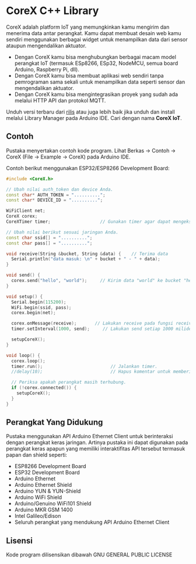 # CoreX C++ Library

CoreX adalah platform IoT yang memungkinkan kamu mengirim dan menerima data antar perangkat. Kamu dapat membuat desain web kamu sendiri menggunakan berbagai widget untuk menampilkan data dari sensor ataupun mengendalikan aktuator.

- Dengan CoreX kamu bisa menghubungkan berbagai macam model perangkat IoT (termasuk ESp8266, ESp32, NodeMCU, semua board Arduino, Raspberry Pi, dll).
- Dengan CoreX kamu bisa membuat aplikasi web sendiri tanpa pemrograman sama sekali untuk menampilkan data seperti sensor dan mengendalikan aktuator.
- Dengan CoreX kamu bisa mengintegrasikan proyek yang sudah ada melalui HTTP API dan protokol MQTT.

Unduh versi terbaru dari [rilis](https://github.com/CoreX-IoT/corex-firmware/releases) atau juga lebih baik jika unduh dan install melalui Library Manager pada Arduino IDE. Cari dengan nama **CoreX IoT**.

## Contoh

Pustaka menyertakan contoh kode program. Lihat Berkas -> Contoh -> CoreX (File -> Example -> CoreX) pada Arduino IDE.

Contoh berikut menggunakan ESP32/ESP8266 Development Board:
```c++
#include <CoreX.h>

// Ubah nilai auth_token dan device Anda.
const char* AUTH_TOKEN = "..........";
const char* DEVICE_ID = "..........";

WiFiClient net;
CoreX corex;
CoreXTimer timer;                   // Gunakan timer agar dapat mengeksekusi perintah setiap sekian milidetik tanpa blocking.

// Ubah nilai berikut sesuai jaringan Anda.
const char ssid[] = "..........";
const char pass[] = "..........";

void receive(String &bucket, String &data) {    // Terima data
  Serial.println("data masuk: \n" + bucket + " - " + data);
}

void send() {
  corex.send("hello", "world");     // Kirim data "world" ke bucket "hello"
}

void setup() {
  Serial.begin(115200);
  WiFi.begin(ssid, pass);
  corex.begin(net);

  corex.onMessage(receive);       // Lakukan receive pada fungsi receive().
  timer.setInterval(1000, send);     // Lakukan send setiap 1000 milidetik.

  setupCoreX();
}

void loop() {
  corex.loop();
  timer.run();                          // Jalankan timer.
  //delay(10);                          // Hapus komentar untuk memberikan delay 10 milidetik jika terjadi kendala pada stabilitas WiFi.

  // Periksa apakah perangkat masih terhubung.
  if (!corex.connected()) {
    setupCoreX();
  }
}
```

## Perangkat Yang Didukung

Pustaka menggunakan API Arduino Ethernet Client untuk berinteraksi dengan perangkat keras jaringan. Artinya pustaka ini dapat digunakan pada perangkat keras apapun yang memiliki interaktifitas API tersebut termasuk papan dan shield seperti:

 - ESP8266 Development Board
 - ESP32 Development Board
 - Arduino Ethernet
 - Arduino Ethernet Shield
 - Arduino YUN & YUN-Shield
 - Arduino WiFi Shield
 - Arduino/Genuino WiFi101 Shield
 - Arduino MKR GSM 1400
 - Intel Galileo/Edison
 - Seluruh perangkat yang mendukung API Arduino Ethernet Client

## Lisensi

Kode program dilisensikan dibawah GNU GENERAL PUBLIC LICENSE
